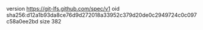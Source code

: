 version https://git-lfs.github.com/spec/v1
oid sha256:d12a1b93da8ce76d9d272018a33952c379d20de0c2949724c0c097c58a0ee2bd
size 382
